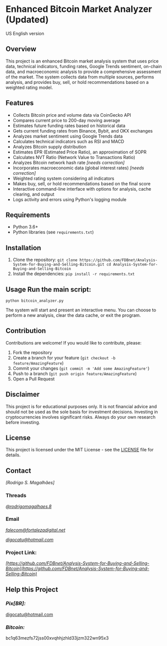 # Enhanced Bitcoin Market Analyzer (Updated) 
US English version

## Overview 
This project is an enhanced Bitcoin market analysis system that uses price data, technical indicators, funding rates, Google Trends sentiment, on-chain data, and macroeconomic analysis to provide a comprehensive assessment of the market. The system collects data from multiple sources, performs analysis, and provides buy, sell, or hold recommendations based on a weighted rating model.

## Features
- Collects Bitcoin price and volume data via CoinGecko API
- Compares current price to 200-day moving average
- Estimates future funding rates based on historical data
- Gets current funding rates from Binance, Bybit, and OKX exchanges
- Analyzes market sentiment using Google Trends data
- Calculates technical indicators such as RSI and MACD
- Analyzes Bitcoin supply distribution
- Estimates EPR (Estimated Price Ratio), an approximation of SOPR
- Calculates NVT Ratio (Network Value to Transactions Ratio)
- Analyzes Bitcoin network hash rate _[needs correction]_
- Incorporates macroeconomic data (global interest rates) _[needs correction]_
- Weighted rating system considering all indicators
- Makes buy, sell, or hold recommendations based on the final score
- Interactive command-line interface with options for analysis, cache clearing, and output
- Logs activity and errors using Python's logging module

## Requirements 
- Python 3.6+
- Python libraries (see `requirements.txt`)

## Installation 
1. Clone the repository: ``` git clone https://github.com/FDBnet/Analysis-System-for-Buying-and-Selling-Bitcoin.git
   cd Analysis-System-for-Buying-and-Selling-Bitcoin ```
3. Install the dependencies: ``` pip install -r requirements.txt ```

## Usage Run the main script: 
``` python bitcoin_analyzer.py ``` 

The system will start and present an interactive menu. You can choose to perform a new analysis, clear the data cache, or exit the program.

## Contribution 
Contributions are welcome! 
If you would like to contribute, please: 
1. Fork the repository
2. Create a branch for your feature (`git checkout -b feature/AmazingFeature`)
3. Commit your changes (`git commit -m 'Add some AmazingFeature'`)
4. Push to a branch (`git push origin feature/AmazingFeature`)
5. Open a Pull Request

## Disclaimer 
This project is for educational purposes only. It is not financial advice and should not be used as the sole basis for investment decisions. Investing in cryptocurrencies involves significant risks. Always do your own research before investing.

## License 
This project is licensed under the MIT License - see the [LICENSE](LICENSE) file for details.

## Contact
_[Rodrigo S. Magalhães]_

### Threads
*[@rodrigomagalhaes.8](https://www.threads.net/@rodrigomagalhaes.8)*

### Email
*falecom@fortalezadigital.net* 

*digocatu@hotmail.com*

### Project Link:
*[https://github.com/FDBnet/Analysis-System-for-Buying-and-Selling-Bitcoin](https://github.com/FDBnet/Analysis-System-for-Buying-and-Selling-Bitcoin)*


## Help this Project

### *Pix[BR]:*
digocatu@hotmail.com

### *Bitcoin:* 
bc1q63mezfs72jss00xvqhhjzhld33jzm322wn95x3
